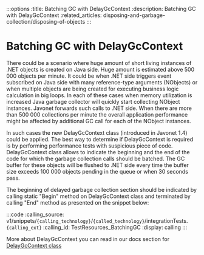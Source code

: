 :::options
:title: Batching GC with DelayGcContext
:description: Batching GC with DelayGcContext
:related_articles: disposing-and-garbage-collection/disposing-of-objects
:::

# Batching GC with DelayGcContext 
  
There could be a scenario where huge amount of short living instances of .NET objects is created on Java side. Huge amount is estimated above 500 000 objects per minute. It could be when .NET side triggers event subscribed on Java side with many reference-type arguments (NObjects) or when multiple objects are being created for executing business logic calculation in big loops. In each of these cases when memory utilization is increased Java garbage collector will quickly start collecting NObject instances. Javonet forwards such calls to .NET side. When there are more than 500 000 collections per minute the overall application performance might be affected by additional GC call for each of the NObject instances.  

In such cases the new DelayGcContext class (introduced in Javonet 1.4) could be applied. The best way to determine if DelayGcContext is required is by performing performance tests with suspicious piece of code. DelayGcContext class allows to indicate the beginning and the end of the code for which the garbage collection calls should be batched. The GC buffer for these objects will be flushed to .NET side every time the buffer size exceeds 100 000 objects pending in the queue or when 30 seconds pass.  
  
The beginning of delayed garbage collection section should be indicated by calling static "Begin" method on DelayGcContext class and terminated by calling "End" method as presented on the snippet below:  
  
:::code 
:calling_source: v1/snippets/`{calling_technology}`/`{called_technology}`/integrationTests.`{calling_ext}`
:calling_id: TestResources_BatchingGC
:display: calling
:::
  
More about DelayGcContext you can read in our docs section for [DelayGcContext class](http://doc.javonet.com/com/javonet/api/DelayGcContext.html)
